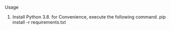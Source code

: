 Usage
1. Install Python 3.8. for Convenience, execute the following command.
   pip install -r requirements.txt
